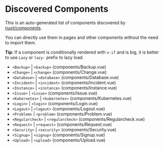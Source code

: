 # Discovered Components

This is an auto-generated list of components discovered by [nuxt/components](https://github.com/nuxt/components).

You can directly use them in pages and other components without the need to import them.

**Tip:** If a component is conditionally rendered with `v-if` and is big, it is better to use `Lazy` or `lazy-` prefix to lazy load.

- `<Backup>` | `<backup>` (components/Backup.vue)
- `<Change>` | `<change>` (components/Change.vue)
- `<Database>` | `<database>` (components/Database.vue)
- `<Incident>` | `<incident>` (components/Incident.vue)
- `<Instance>` | `<instance>` (components/Instance.vue)
- `<Issue>` | `<issue>` (components/Issue.vue)
- `<Kubernetes>` | `<kubernetes>` (components/Kubernetes.vue)
- `<Login>` | `<login>` (components/Login.vue)
- `<Logout>` | `<logout>` (components/Logout.vue)
- `<Problem>` | `<problem>` (components/Problem.vue)
- `<Regularcheck>` | `<regularcheck>` (components/Regularcheck.vue)
- `<Request>` | `<request>` (components/Request.vue)
- `<Security>` | `<security>` (components/Security.vue)
- `<Signup>` | `<signup>` (components/Signup.vue)
- `<Upload>` | `<upload>` (components/Upload.vue)
